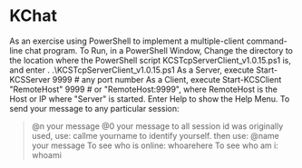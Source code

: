 # KChat
As an exercise using PowerShell to implement a multiple-client command-line chat program.
To Run, in a PowerShell Window, Change the directory to the location where the PowerShell script KCSTcpServerClient_v1.0.15.ps1 is, and enter
. .\KCSTcpServerClient_v1.0.15.ps1
As a Server, execute Start-KCSServer 9999 # any port number
As a Client, execute Start-KCSClient "RemoteHost" 9999 # or "RemoteHost:9999", where RemoteHost is the Host or IP where "Server" is started.
Enter Help to show the Help Menu.
To send your message to any particular session: 
> @n your message
> @0 your message to all
session id was originally used, use:
> callme yourname
to identify yourself.
then use:
> @name your message
To see who is online:
> whoarehere
To see who am i:
> whoami

